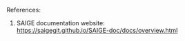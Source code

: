 
References:  
1. SAIGE documentation website:  
   https://saigegit.github.io/SAIGE-doc/docs/overview.html
